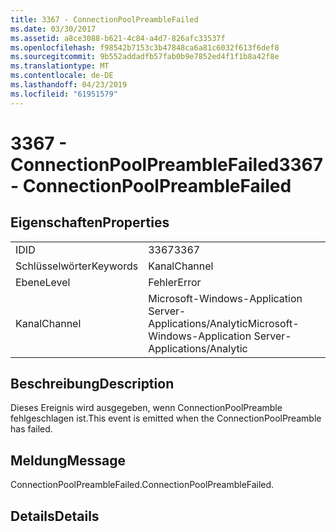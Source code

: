 ```yaml
---
title: 3367 - ConnectionPoolPreambleFailed
ms.date: 03/30/2017
ms.assetid: a8ce3088-b621-4c84-a4d7-826afc33537f
ms.openlocfilehash: f98542b7153c3b47848ca6a81c6032f613f6def8
ms.sourcegitcommit: 9b552addadfb57fab0b9e7852ed4f1f1b8a42f8e
ms.translationtype: MT
ms.contentlocale: de-DE
ms.lasthandoff: 04/23/2019
ms.locfileid: "61951579"
---
```

# <a name="3367---connectionpoolpreamblefailed"></a><span data-ttu-id="d74fd-102">3367 - ConnectionPoolPreambleFailed</span><span class="sxs-lookup"><span data-stu-id="d74fd-102">3367 - ConnectionPoolPreambleFailed</span></span>
## <a name="properties"></a><span data-ttu-id="d74fd-103">Eigenschaften</span><span class="sxs-lookup"><span data-stu-id="d74fd-103">Properties</span></span>  
  
|||  
|-|-|  
|<span data-ttu-id="d74fd-104">ID</span><span class="sxs-lookup"><span data-stu-id="d74fd-104">ID</span></span>|<span data-ttu-id="d74fd-105">3367</span><span class="sxs-lookup"><span data-stu-id="d74fd-105">3367</span></span>|  
|<span data-ttu-id="d74fd-106">Schlüsselwörter</span><span class="sxs-lookup"><span data-stu-id="d74fd-106">Keywords</span></span>|<span data-ttu-id="d74fd-107">Kanal</span><span class="sxs-lookup"><span data-stu-id="d74fd-107">Channel</span></span>|  
|<span data-ttu-id="d74fd-108">Ebene</span><span class="sxs-lookup"><span data-stu-id="d74fd-108">Level</span></span>|<span data-ttu-id="d74fd-109">Fehler</span><span class="sxs-lookup"><span data-stu-id="d74fd-109">Error</span></span>|  
|<span data-ttu-id="d74fd-110">Kanal</span><span class="sxs-lookup"><span data-stu-id="d74fd-110">Channel</span></span>|<span data-ttu-id="d74fd-111">Microsoft-Windows-Application Server-Applications/Analytic</span><span class="sxs-lookup"><span data-stu-id="d74fd-111">Microsoft-Windows-Application Server-Applications/Analytic</span></span>|  
  
## <a name="description"></a><span data-ttu-id="d74fd-112">Beschreibung</span><span class="sxs-lookup"><span data-stu-id="d74fd-112">Description</span></span>  
 <span data-ttu-id="d74fd-113">Dieses Ereignis wird ausgegeben, wenn ConnectionPoolPreamble fehlgeschlagen ist.</span><span class="sxs-lookup"><span data-stu-id="d74fd-113">This event is emitted when the ConnectionPoolPreamble has failed.</span></span>  
  
## <a name="message"></a><span data-ttu-id="d74fd-114">Meldung</span><span class="sxs-lookup"><span data-stu-id="d74fd-114">Message</span></span>  
 <span data-ttu-id="d74fd-115">ConnectionPoolPreambleFailed.</span><span class="sxs-lookup"><span data-stu-id="d74fd-115">ConnectionPoolPreambleFailed.</span></span>  
  
## <a name="details"></a><span data-ttu-id="d74fd-116">Details</span><span class="sxs-lookup"><span data-stu-id="d74fd-116">Details</span></span>
